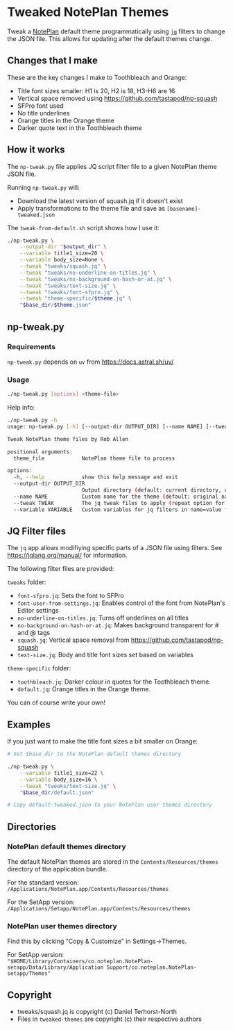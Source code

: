 # Tweaked NotePlan Themes

Tweak a [NotePlan][1] default theme programmatically using [`jq`][2] filters to change
the JSON file. This allows for updating after the default themes change.

[1]: https://noteplan.co/
[2]: https://jqlang.org/



## Changes that I make

These are the key changes I make to Toothbleach and Orange:

- Title font sizes smaller: H1 is 20, H2 is 18, H3-H6 are 16
- Vertical space removed using https://github.com/tastapod/np-squash
- SFPro font used
- No title underlines
- Orange titles in the Orange theme
- Darker quote text in the Toothbleach theme

## How it works

The `np-tweak.py` file applies JQ script filter file to a given NotePlan theme
JSON file.

Running `np-tweak.py` will:

- Download the latest version of squash.jq if it doesn't exist
- Apply transformations to the theme file and save as `[basename]-tweaked.json`


The `tweak-from-default.sh` script shows how I use it:

```bash
./np-tweak.py \
    --output-dir "$output_dir" \
    --variable title1_size=20 \
    --variable body_size=None \
    --tweak "tweaks/squash.jq" \
    --tweak "tweaks/no-underline-on-titles.jq" \
    --tweak "tweaks/no-background-on-hash-or-at.jq" \
    --tweak "tweaks/text-size.jq" \
    --tweak "tweaks/font-sfpro.jq" \
    --tweak "theme-specific/$theme.jq" \
    "$base_dir/$theme.json"
```

## np-tweak.py

### Requirements

`np-tweak.py` depends on `uv` from https://docs.astral.sh/uv/


### Usage

```bash  
./np-tweak.py [options] <theme-file>
```

Help info:


```bash    
./np-tweak.py -h
usage: np-tweak.py [-h] [--output-dir OUTPUT_DIR] [--name NAME] [--tweak TWEAK] [--variable VARIABLE] theme_file

Tweak NotePlan theme files by Rob Allen

positional arguments:
  theme_file            NotePlan theme file to process

options:
  -h, --help            show this help message and exit
  --output-dir OUTPUT_DIR
                        Output directory (default: current directory, use '-' for stdout)
  --name NAME           Custom name for the theme (default: original name + ' Tweaked')
  --tweak TWEAK         The jq tweak files to apply (repeat option for multiple files)
  --variable VARIABLE   Custom variables for jq filters in name=value format (repeat option for multiple variables)
```


## JQ Filter files

The `jq` app allows modifiying specific parts of a JSON file using filters. See
https://jqlang.org/manual/ for information.

The following filter files are provided:

`tweaks` folder:

- `font-sfpro.jq`: Sets the font to SFPro
- `font-user-from-settings.jq`: Enables control of the font from NotePlan's Editor settings
- `no-underline-on-titles.jq`: Turns off underlines on all titles
- `no-background-on-hash-or-at.jq`: Makes background transparent for # and @ tags
- `squash.jq`: Vertical space removal from https://github.com/tastapod/np-squash
- `text-size.jq`: Body and title font sizes set based on variables


`theme-specific` folder:

- `toothbleach.jq`: Darker colour in quotes for the Toothbleach theme.
- `default.jq`: Orange titles in the Orange theme.


You can of course write your own!

## Examples

If you just want to make the title font sizes a bit smaller on Orange:

```bash
# Set $base_dir to the NotePlan default themes directory

./np-tweak.py \
    --variable title1_size=22 \
    --variable body_size=16 \
    --tweak "tweaks/text-size.jq" \
    "$base_dir/default.json"

# Copy default-tweaked.json to your NotePlan user themes directory

```


## Directories

### NotePlan default themes directory

The default NotePlan themes are stored in the `Contents/Resources/themes`
directory of the application bundle. 

For the standard version:  
`/Applications/NotePlan.app/Contents/Resources/themes`


For the SetApp version:  
`/Applications/Setapp/NotePlan.app/Contents/Resources/themes`


### NotePlan user themes directory

Find this by clicking "Copy & Customize" in Settings→Themes.

For SetApp version:  
`"$HOME/Library/Containers/co.noteplan.NotePlan-setapp/Data/Library/Application Support/co.noteplan.NotePlan-setapp/Themes"`


## Copyright

- tweaks/squash.jq is copyright (c) Daniel Terhorst-North
- Files in `tweaked-themes` are copyright (c) their respective authors
